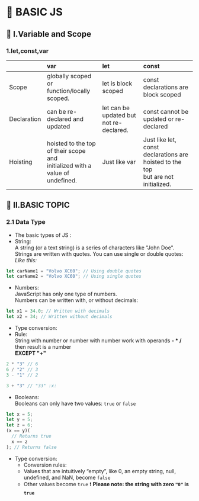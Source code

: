 # :green_apple: BASIC JS

## :high_brightness: I.Variable and Scope

### 1.let,const,var

|             | var                                                                              | let                                     | const                                                                                 |
| :---------- | :------------------------------------------------------------------------------- | :-------------------------------------- | :------------------------------------------------------------------------------------ |
| Scope       | globally scoped or<br> function/locally scoped.                                  | let is block scoped                     | const declarations are block scoped                                                   |
| Declaration | can be re-declared and updated                                                   | let can be updated but not re-declared. | const cannot be updated or re-declared                                                |
| Hoisting    | hoisted to the top of their scope and<br> initialized with a value of undefined. | Just like var                           | Just like let, const declarations are hoisted to the top<br> but are not initialized. |

## :red_circle: II.BASIC TOPIC

### 2.1 Data Type

- The basic types of JS :
- String:<br>
  A string (or a text string) is a series of characters like "John Doe".
  Strings are written with quotes. You can use single or double quotes:
  _Like this:_

```javascript
let carName1 = "Volvo XC60"; // Using double quotes
let carName2 = "Volvo XC60"; // Using single quotes
```

- Numbers:<br>
  JavaScript has only one type of numbers.<br>
  Numbers can be written with, or without decimals:

```javascript
let x1 = 34.0; // Written with decimals
let x2 = 34; // Written without decimals
```

- Type conversion:
- Rule:<br>
  String with number or number with number work with operands **- \* /** then result is a number<br>
  **EXCEPT "+"**

```javascript
2 * "3" // 6
6 / "2" // 3
3 - "1" // 2

3 + "3" // "33" :x:
```

- Booleans:<br>
  Booleans can only have two values: `true` or `false`

```javascript
let x = 5;
let y = 5;
let z = 6;
(x == y)(
  // Returns true
  x == z
); // Returns false
```

- Type conversion:
  - Conversion rules:
  - Values that are intuitively “empty”, like 0, an empty string, null, undefined, and NaN, become `false`
  - Other values become `true`
    :heavy_exclamation_mark: **Please note: the string with zero `"0"` is `true`**
